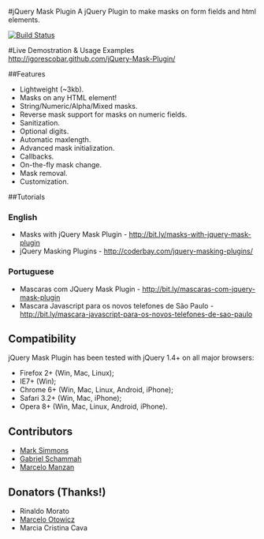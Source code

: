 #jQuery Mask Plugin
A jQuery Plugin to make masks on form fields and html elements.

[![Build Status](https://travis-ci.org/igorescobar/jQuery-Mask-Plugin.png)](https://travis-ci.org/igorescobar/jQuery-Mask-Plugin)

#Live Demostration & Usage Examples
http://igorescobar.github.com/jQuery-Mask-Plugin/

##Features

  * Lightweight (~3kb).
  * Masks on any HTML element!
  * String/Numeric/Alpha/Mixed masks.
  * Reverse mask support for masks on numeric fields.
  * Sanitization.
  * Optional digits.
  * Automatic maxlength.
  * Advanced mask initialization.
  * Callbacks.
  * On-the-fly mask change.
  * Mask removal.
  * Customization.

##Tutorials
### English
  * Masks with jQuery Mask Plugin - http://bit.ly/masks-with-jquery-mask-plugin
  * jQuery Masking Plugins - http://coderbay.com/jquery-masking-plugins/
  
### Portuguese
  * Mascaras com JQuery Mask Plugin - http://bit.ly/mascaras-com-jquery-mask-plugin
  * Mascara Javascript para os novos telefones de São Paulo - http://bit.ly/mascara-javascript-para-os-novos-telefones-de-sao-paulo

## Compatibility
jQuery Mask Plugin has been tested with jQuery 1.4+ on all major browsers:

 * Firefox 2+ (Win, Mac, Linux);
 * IE7+ (Win);
 * Chrome 6+ (Win, Mac, Linux, Android, iPhone);
 * Safari 3.2+ (Win, Mac, iPhone);
 * Opera 8+ (Win, Mac, Linux, Android, iPhone).

## Contributors
 * [Mark Simmons](https://github.com/Markipelago)
 * [Gabriel Schammah](https://github.com/gschammah)
 * [Marcelo Manzan](https://github.com/kawamanza)
 
## Donators (Thanks!)
 * Rinaldo Morato
 * [Marcelo Otowicz](http://www.ofen.com.br/)
 * Marcia Cristina Cava
